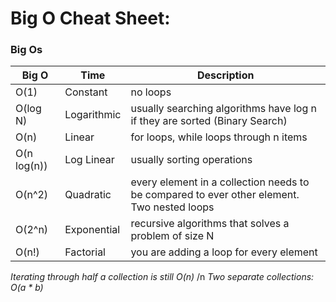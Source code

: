 # Big O Cheat Sheet:

### Big Os

| Big O       | Time        | Description                                                                                |
| ----------- | ----------- | ------------------------------------------------------------------------------------------ |
| O(1)        | Constant    | no loops                                                                                   |
| O(log N)    | Logarithmic | usually searching algorithms have log n if they are sorted (Binary Search)                 |
| O(n)        | Linear      | for loops, while loops through n items                                                     |
| O(n log(n)) | Log Linear  | usually sorting operations                                                                 |
| O(n^2)      | Quadratic   | every element in a collection needs to be compared to ever other element. Two nested loops |
| O(2^n)      | Exponential | recursive algorithms that solves a problem of size N                                       |
| O(n!)       | Factorial   | you are adding a loop for every element                                                    |

_Iterating through half a collection is still O(n)_ /n
_Two separate collections: O(a \* b)_

